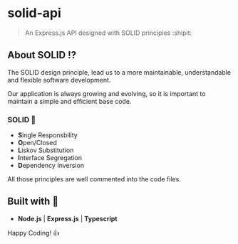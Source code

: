 # solid-api

> An Express.js API designed with SOLID principles :shipit:

## About SOLID :interrobang:

The SOLID design principle, lead us to a more maintainable, understandable and flexible software development.

Our application is always growing and evolving, so it is important to maintain a simple and efficient base code.

### SOLID :elephant:

- **S**ingle Responsbility
- **O**pen/Closed
- **L**iskov Substitution
- **I**nterface Segregation
- **D**ependency Inversion

All those principles are well commented into the code files.

## Built with :metal:

- **Node.js** | **Express.js** | **Typescript**

Happy Coding! :+1:
